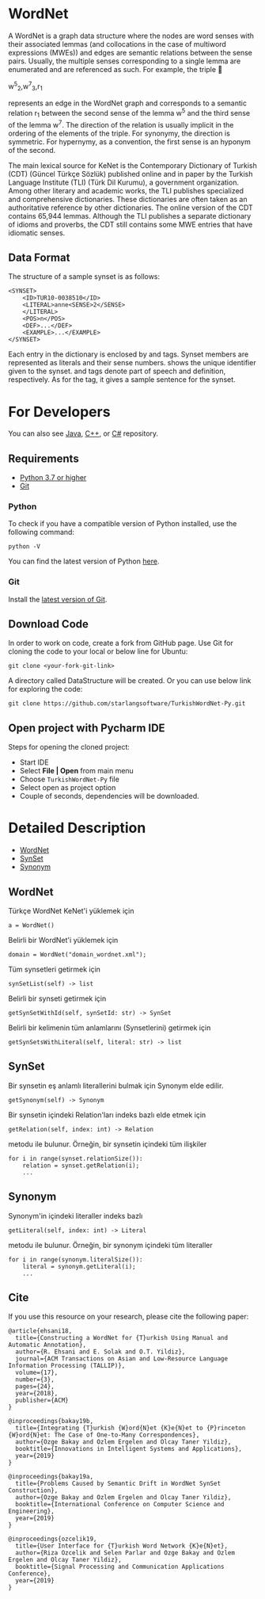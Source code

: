 # WordNet

A WordNet is a graph data structure where the nodes are word senses with their associated lemmas (and collocations in the case of multiword expressions (MWEs)) and edges are semantic relations between the sense pairs. Usually, the multiple senses corresponding to a single lemma are enumerated and are referenced as such. For example, the triple
􏰀

w<sup>5</sup><sub>2</sub>,w<sup>7</sup><sub>3</sub>,r<sub>1</sub>

represents an edge in the WordNet graph and corresponds to a semantic relation r<sub>1</sub> between the second sense of the lemma w<sup>5</sup> and the third sense of the lemma w<sup>7</sup>. The direction of the relation is usually implicit in the ordering of the elements of the triple. For synonymy, the direction is symmetric. For hypernymy, as a convention, the first sense is an hyponym of the second.

The main lexical source for KeNet is the Contemporary Dictionary of Turkish (CDT) (Güncel Türkçe Sözlük) published online and in paper by the Turkish Language Institute (TLI) (Türk Dil Kurumu), a government organization. Among other literary and academic works, the TLI publishes specialized and comprehensive dictionaries. These dictionaries are often taken as an authoritative reference by other dictionaries. The online version of the CDT contains 65,944 lemmas. Although the TLI publishes a separate dictionary of idioms and proverbs, the CDT still contains some MWE entries that have idiomatic senses.

## Data Format

The structure of a sample synset is as follows:

	<SYNSET>
		<ID>TUR10-0038510</ID>
		<LITERAL>anne<SENSE>2</SENSE>
		</LITERAL>
		<POS>n</POS>
		<DEF>...</DEF>
		<EXAMPLE>...</EXAMPLE>
	</SYNSET>

Each entry in the dictionary is enclosed by <SYNSET> and </SYNSET> tags. Synset members are represented as literals and their sense numbers. <ID> shows the unique identifier given to the synset. <POS> and <DEF> tags denote part of speech and definition, respectively. As for the <EXAMPLE> tag, it gives a sample sentence for the synset.


For Developers
============

You can also see [Java](https://github.com/starlangsoftware/TurkishWordNet), [C++](https://github.com/starlangsoftware/TurkishWordNet-CPP), or [C#](https://github.com/starlangsoftware/TurkishWordNet-CS) repository.

## Requirements

* [Python 3.7 or higher](#python)
* [Git](#git)

### Python 

To check if you have a compatible version of Python installed, use the following command:

    python -V
    
You can find the latest version of Python [here](https://www.python.org/downloads/).

### Git

Install the [latest version of Git](https://git-scm.com/book/en/v2/Getting-Started-Installing-Git).

## Download Code

In order to work on code, create a fork from GitHub page. 
Use Git for cloning the code to your local or below line for Ubuntu:

	git clone <your-fork-git-link>

A directory called DataStructure will be created. Or you can use below link for exploring the code:

	git clone https://github.com/starlangsoftware/TurkishWordNet-Py.git

## Open project with Pycharm IDE

Steps for opening the cloned project:

* Start IDE
* Select **File | Open** from main menu
* Choose `TurkishWordNet-Py` file
* Select open as project option
* Couple of seconds, dependencies will be downloaded. 

Detailed Description
============
+ [WordNet](#wordnet)
+ [SynSet](#synset)
+ [Synonym](#synonym)

## WordNet

Türkçe WordNet KeNet'i yüklemek için

	a = WordNet()

Belirli bir WordNet'i yüklemek için

	domain = WordNet("domain_wordnet.xml");

Tüm synsetleri getirmek için

	synSetList(self) -> list

Belirli bir synseti getirmek için

	getSynSetWithId(self, synSetId: str) -> SynSet

Belirli bir kelimenin tüm anlamlarını (Synsetlerini) getirmek için

	getSynSetsWithLiteral(self, literal: str) -> list

## SynSet

Bir synsetin eş anlamlı literallerini bulmak için Synonym elde edilir.

	getSynonym(self) -> Synonym
	
Bir synsetin içindeki Relation'ları indeks bazlı elde etmek için

	getRelation(self, index: int) -> Relation

metodu ile bulunur. Örneğin, bir synsetin içindeki tüm ilişkiler

	for i in range(synset.relationSize()):
		relation = synset.getRelation(i);
		...

## Synonym

Synonym'in içindeki literaller indeks bazlı

	getLiteral(self, index: int) -> Literal

metodu ile bulunur. Örneğin, bir synonym içindeki tüm literaller

	for i in range(synonym.literalSize()):
		literal = synonym.getLiteral(i);
		...

## Cite
If you use this resource on your research, please cite the following paper: 

```
@article{ehsani18,
  title={Constructing a WordNet for {T}urkish Using Manual and Automatic Annotation},
  author={R. Ehsani and E. Solak and O.T. Yildiz},
  journal={ACM Transactions on Asian and Low-Resource Language Information Processing (TALLIP)},
  volume={17},
  number={3},
  pages={24},
  year={2018},
  publisher={ACM}
}

@inproceedings{bakay19b,
  title={Integrating {T}urkish {W}ord{N}et {K}e{N}et to {P}rinceton {W}ord{N}et: The Case of One-to-Many Correspondences},
  author={Ozge Bakay and Ozlem Ergelen and Olcay Taner Yildiz},
  booktitle={Innovations in Intelligent Systems and Applications},
  year={2019}
}

@inproceedings{bakay19a,
  title={Problems Caused by Semantic Drift in WordNet SynSet Construction},
  author={Ozge Bakay and Ozlem Ergelen and Olcay Taner Yildiz},
  booktitle={International Conference on Computer Science and Engineering},
  year={2019}
}

@inproceedings{ozcelik19,
  title={User Interface for {T}urkish Word Network {K}e{N}et},
  author={Riza Ozcelik and Selen Parlar and Ozge Bakay and Ozlem Ergelen and Olcay Taner Yildiz},
  booktitle={Signal Processing and Communication Applications Conference},
  year={2019}
}
